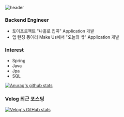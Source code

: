 ![header](https://capsule-render.vercel.app/api?type=wave&color=auto&height=300&section=header&text=hyojeong%20GitHub&fontSize=90)
### Backend Engineer
* 토이프로젝트 "나홀로 집콕" Application 개발 
* 앱 런칭 동아리 Make Us에서 "오늘의 밖" Application 개발 

### Interest
* Spring 
* Java 
* Jpa
* SQL

[![Anurag's github stats](https://github-readme-stats.vercel.app/api?username=judy5050&show_icons=true&theme=radical)](https://github.com/anuraghazra/github-readme-stats)
<!--
**judy5050/judy5050** is a ✨ _special_ ✨ repository because its `README.md` (this file) appears on your GitHub profile.

Here are some ideas to get you started:

- 🔭 I’m currently working on ...
- 🌱 I’m currently learning ...
- 👯 I’m looking to collaborate on ...
- 🤔 I’m looking for help with ...
- 💬 Ask me about ...
- 📫 How to reach me: ...
- 😄 Pronouns: ...
- ⚡ Fun fact: ...
-->

### Velog 최근 포스팅 

[![Velog's GitHub stats](https://velog-readme-stats.vercel.app/api?name=hyojeong555)](https://github.com/eungyeole/velog-readme-stats)
